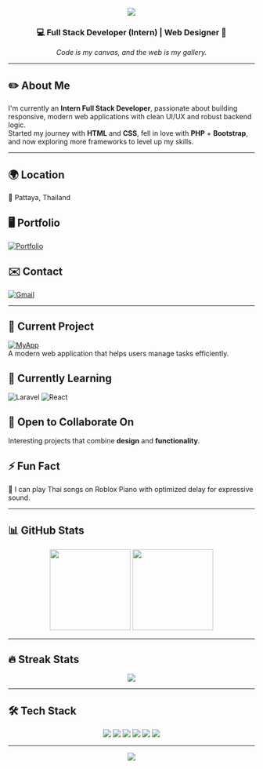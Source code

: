 <!-- Banner -->
<p align="center">
  <img src="https://capsule-render.vercel.app/api?type=waving&color=0:00c6ff,100:0072ff&height=200&section=header&text=Natthawat%20(TAM)&fontSize=40&fontColor=ffffff&animation=fadeIn&fontAlignY=35" />
</p>

<h3 align="center">💻 Full Stack Developer (Intern) | Web Designer 🎨</h3>
<p align="center">
  <em>Code is my canvas, and the web is my gallery.</em>
</p>

---

## ✏️ About Me
I'm currently an **Intern Full Stack Developer**, passionate about building responsive, modern web applications with clean UI/UX and robust backend logic.  
Started my journey with **HTML** and **CSS**, fell in love with **PHP** + **Bootstrap**, and now exploring more frameworks to level up my skills.

---

## 🌍 Location
📍 Pattaya, Thailand  

## 🖥️ Portfolio
[![Portfolio](https://img.shields.io/badge/MyPortfolio-0072ff?style=for-the-badge&logo=google-chrome&logoColor=white)](http://myapp.com)

## ✉️ Contact
[![Gmail](https://img.shields.io/badge/Email-toomtamcom.eng@gmail.com-red?style=for-the-badge&logo=gmail&logoColor=white)](mailto:toomtamcom.eng@gmail.com)

---

## 🚀 Current Project
[![MyApp](https://img.shields.io/badge/MyApp-Live%20Demo-brightgreen?style=for-the-badge&logo=vercel&logoColor=white)](http://myapp.com)  
A modern web application that helps users manage tasks efficiently.

## 🧠 Currently Learning
![Laravel](https://img.shields.io/badge/Laravel-FF2D20?style=for-the-badge&logo=laravel&logoColor=white)
![React](https://img.shields.io/badge/React-20232A?style=for-the-badge&logo=react&logoColor=61DAFB)

## 🤝 Open to Collaborate On
Interesting projects that combine **design** and **functionality**.

## ⚡ Fun Fact
🎹 I can play Thai songs on Roblox Piano with optimized delay for expressive sound.

---

## 📊 GitHub Stats
<p align="center">
  <img src="https://github-readme-stats.vercel.app/api?username=TAMDek7&show_icons=true&theme=tokyonight&hide_border=true" height="165" />
  <img src="https://github-readme-stats.vercel.app/api/top-langs/?username=TAMDek7&layout=compact&theme=tokyonight&hide_border=true" height="165" />
</p>

---

## 🔥 Streak Stats
<p align="center">
  <img src="https://streak-stats.demolab.com?user=TAMDek7&theme=tokyonight&hide_border=true" />
</p>

---

## 🛠 Tech Stack
<p align="center">
  <img src="https://img.shields.io/badge/PHP-777BB4?style=for-the-badge&logo=php&logoColor=white" />
  <img src="https://img.shields.io/badge/Bootstrap-7952B3?style=for-the-badge&logo=bootstrap&logoColor=white" />
  <img src="https://img.shields.io/badge/JavaScript-F7DF1E?style=for-the-badge&logo=javascript&logoColor=black" />
  <img src="https://img.shields.io/badge/MySQL-4479A1?style=for-the-badge&logo=mysql&logoColor=white" />
  <img src="https://img.shields.io/badge/HTML5-E34F26?style=for-the-badge&logo=html5&logoColor=white" />
  <img src="https://img.shields.io/badge/CSS3-1572B6?style=for-the-badge&logo=css3&logoColor=white" />
</p>

---

<!-- Footer Banner -->
<p align="center">
  <img src="https://capsule-render.vercel.app/api?type=waving&color=0:0072ff,100:00c6ff&height=120&section=footer"/>
</p>
